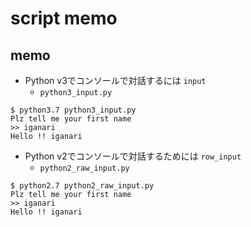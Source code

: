 # script memo

## memo

+ Python v3でコンソールで対話するには `input`
    + `python3_input.py`

```
$ python3.7 python3_input.py
Plz tell me your first name
>> iganari
Hello !! iganari
```


+ Python v2でコンソールで対話するためには `row_input`
    + `python2_raw_input.py`

```
$ python2.7 python2_raw_input.py
Plz tell me your first name
>> iganari
Hello !! iganari
```
